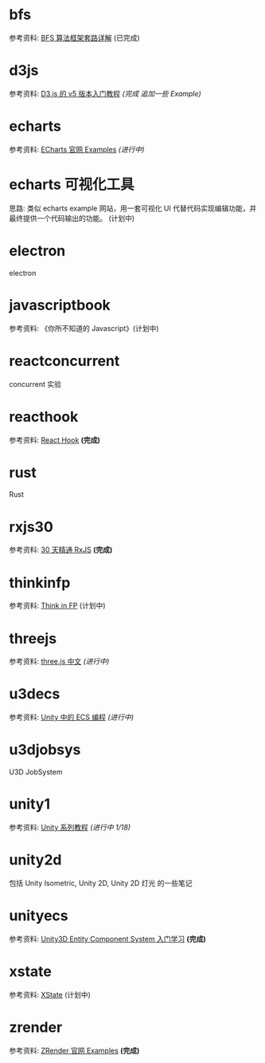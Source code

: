 # bfs

参考资料: [BFS 算法框架套路详解](https://mp.weixin.qq.com/s/Gse3M1P0OJGZj4OmnidLkA) (已完成)

# d3js

参考资料: [D3.js 的 v5 版本入门教程](https://blog.csdn.net/qq_34414916/article/details/80026029) _(完成 追加一些 Example)_

# echarts

参考资料: [ECharts 官网 Examples](https://echarts.apache.org/examples/zh/index.html) _(进行中)_

# echarts 可视化工具

思路: 类似 echarts example 网站，用一套可视化 UI 代替代码实现编辑功能，并最终提供一个代码输出的功能。 (计划中)

# electron

electron

# javascriptbook

参考资料: 《你所不知道的 Javascript》(计划中)

# reactconcurrent

concurrent 实验

# reacthook

参考资料: [React Hook](https://react.docschina.org/docs/hooks-overview.html) **(完成)**

# rust

Rust

# rxjs30

参考资料: [30 天精通 RxJS](https://blog.jerry-hong.com/series/rxjs/) **(完成)**

# thinkinfp

参考资料: [Think in FP](https://blog.jerry-hong.com/series/fp/) (计划中)

# threejs

参考资料: [three.js 中文](http://www.webgl3d.cn/threejs/docs/index.html) _(进行中)_

# u3decs

参考资料: [Unity 中的 ECS 编程](https://blog.csdn.net/andrewfan/category_8967683.html) _(进行中)_

# u3djobsys

U3D JobSystem

# unity1

参考资料: [Unity 系列教程](https://www.yuque.com/henjihenguanjian/technicalarticles/dsoxgs) _(进行中 1/18)_

# unity2d

包括 Unity Isometric, Unity 2D, Unity 2D 灯光 的一些笔记

# unityecs

参考资料: [Unity3D Entity Component System 入门学习](https://blog.csdn.net/u012632851/category_7034956.html) **(完成)**

# xstate

参考资料: [XState](https://blog.jerry-hong.com/posts/xstate-introduction/) (计划中)

# zrender

参考资料: [ZRender 官网 Examples](https://ecomfe.github.io/zrender-doc/public/examples.html) **(完成)**
